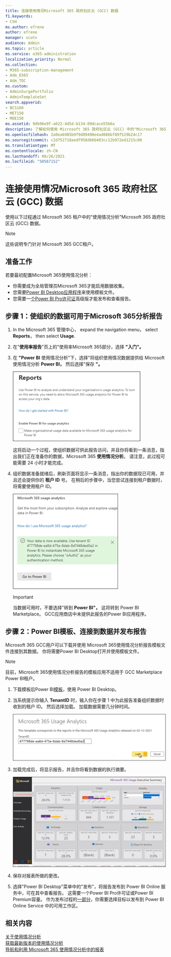 ```yaml
---
title: 连接使用情况Microsoft 365 政府社区云 (GCC) 数据
f1.keywords:
- CSH
ms.author: efrene
author: efrene
manager: scotv
audience: Admin
ms.topic: article
ms.service: o365-administration
localization_priority: Normal
ms.collection:
- M365-subscription-management
- Adm_O365
- Adm_TOC
ms.custom:
- AdminSurgePortfolio
- AdminTemplateSet
search.appverid:
- BCS160
- MET150
- MOE150
ms.assetid: 9db96e9f-a622-4d5d-b134-09dcace55b6a
description: 了解如何使用 Microsoft 365 政府社区云 (GCC) 中的"Microsoft 365使用情况分析"模板应用连接到 Power BI。
ms.openlocfilehash: 2a0ea6985b9f9d09498e4ad086bf89f529b24c17
ms.sourcegitcommit: c2d752718aedf958db6b403cc12b972ed1215c00
ms.translationtype: MT
ms.contentlocale: zh-CN
ms.lasthandoff: 08/26/2021
ms.locfileid: "58567152"
---
```

# <a name="connect-to-microsoft-365-government-community-cloud-gcc-data-with-usage-analytics"></a>连接使用情况Microsoft 365 政府社区云 (GCC) 数据

使用以下过程通过 Microsoft 365 租户中的"使用情况分析"Microsoft 365 政府社区云 (GCC) 数据。 

> [!NOTE]
> 这些说明专门针对 Microsoft 365 GCC租户。 

## <a name="before-you-begin"></a>准备工作

若要最初配置Microsoft 365使用情况分析： 

- 你需要成为全局管理员Microsoft 365才能启用数据收集。 
- 您需要[Power BI Desktop应用程序](https://powerbi.microsoft.com/en-us/desktop/)来使用模板文件。 
- 您需要一[个Power BI Pro许可证](https://go.microsoft.com/fwlink/p/?linkid=845347)高级版才能发布和查看报告。 

## <a name="step-1-make-you-organizations-data-available-for-the-microsoft-365-usage-analytics-report"></a>步骤 1：使组织的数据可用于Microsoft 365分析报告

1. In the Microsoft 365 管理中心， expand the navigation menu， select **Reports**， then select **Usage**. 
2. 在"**使用率报告**"页上的"使用率Microsoft 365部分，选择 **"入门"。** 
3. 在 **"Power BI** 使用情况分析"下，选择"将组织使用情况数据提供给 Microsoft 使用情况分析 **Power BI，** 然后选择"保存 **"。**

    ![使租户数据可用。](../../media/usage-analytics/make-data-available.png) 



    这将启动一个过程，使组织数据可供此报告访问，并且你将看到一条消息，指出我们正在准备你的数据，Microsoft 365 **使用情况分析**。 请注意，此过程可能需要 24 小时才能完成。 

4. 组织数据准备就绪后，刷新页面将显示一条消息，指出你的数据现已可用，并且还会提供你的 **租户 ID** 号。 在稍后的步骤中，当您尝试连接到租户数据时，将需要使用租户 ID。 
 
    ![租户 ID。](../../media/usage-analytics/tenant-id-gcc.png) 
 
    > [!IMPORTANT]
    > 当数据可用时，不要选择"转到 **Power BI"，** 这将转到 Power BI Marketplace。  GCC应用商店中未提供此报告的Power BI应用程序。  


## <a name="step-2-download-the-power-bi-template-connect-to-your-data-and-publish-the-report"></a>步骤 2：Power BI模板、连接到数据并发布报告

Microsoft 365 GCC用户可以下载并使用 Microsoft 365使用情况分析报告模板文件连接到其数据。 你将需要Power BI Desktop打开并使用模板文件。 

 > [!NOTE]
 > 目前，Microsoft 365使用情况分析报告的模板应用不适用于 GCC Marketplace Power BI租户。  

1. 下载模板后Power BI[模板](https://download.microsoft.com/download/7/8/2/782ba8a7-8d89-4958-a315-dab04c3b620c/Microsoft%20365%20Usage%20Analytics.pbit)，使用 Power BI Desktop。 
2. 当系统提示你输入 **TenantID** 时，输入你在步骤 1 中为此报告准备组织数据时收到的租户 ID。 然后选择加载。 加载数据需要几分钟时间。 

    ![输入租户 ID。](../../media/usage-analytics/add-tenant-id.png) 



3. 加载完成后，将显示报告，并且你将看到数据的执行摘要。 

    ![执行摘要。](../../media/usage-analytics/exec-summary.png) 
 

4. 保存对报表所做的更改。 
5. 选择"Power BI Desktop"菜单中的"发布"，将报告发布到 Power BI Online 服务中，可在其中查看报告。 这需要一个Power BI Pro许可证或Power BI Premium容量。 作为发布过程的[一部分](/power-bi/create-reports/desktop-upload-desktop-files#to-publish-a-power-bi-desktop-dataset-and-reports)，你需要选择目标以发布到 Power BI Online Service 中的可用工作区。

## <a name="related-content"></a>相关内容

[关于使用情况分析](usage-analytics.md) </br>
[获取最新版本的使用情况分析](get-the-latest-version-of-usage-analytics.md) </br>
[导航和利用 Microsoft 365 使用情况分析中的报表](navigate-and-utilize-reports.md) </br>